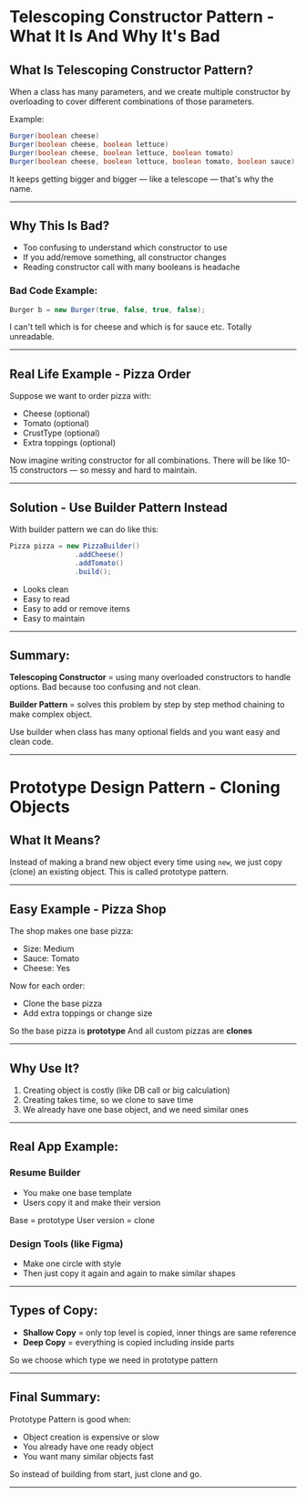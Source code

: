 # Telescoping Constructor Pattern - What It Is And Why It's Bad

## What Is Telescoping Constructor Pattern?

When a class has many parameters, and we create multiple constructor by overloading to cover different combinations of those parameters.

Example:

```java
Burger(boolean cheese)
Burger(boolean cheese, boolean lettuce)
Burger(boolean cheese, boolean lettuce, boolean tomato)
Burger(boolean cheese, boolean lettuce, boolean tomato, boolean sauce)
```

It keeps getting bigger and bigger — like a telescope — that's why the name.

---

## Why This Is Bad?

* Too confusing to understand which constructor to use
* If you add/remove something, all constructor changes
* Reading constructor call with many booleans is headache

### Bad Code Example:

```java
Burger b = new Burger(true, false, true, false);
```

I can't tell which is for cheese and which is for sauce etc. Totally unreadable.

---

## Real Life Example - Pizza Order

Suppose we want to order pizza with:

* Cheese (optional)
* Tomato (optional)
* CrustType (optional)
* Extra toppings (optional)

Now imagine writing constructor for all combinations. There will be like 10-15 constructors — so messy and hard to maintain.

---

## Solution - Use Builder Pattern Instead

With builder pattern we can do like this:

```java
Pizza pizza = new PizzaBuilder()
                .addCheese()
                .addTomato()
                .build();
```

* Looks clean
* Easy to read
* Easy to add or remove items
* Easy to maintain

---

## Summary:

**Telescoping Constructor** = using many overloaded constructors to handle options. Bad because too confusing and not clean.

**Builder Pattern** = solves this problem by step by step method chaining to make complex object.

Use builder when class has many optional fields and you want easy and clean code.

---

# Prototype Design Pattern - Cloning Objects

## What It Means?

Instead of making a brand new object every time using `new`, we just copy (clone) an existing object. This is called prototype pattern.

---

## Easy Example - Pizza Shop

The shop makes one base pizza:

* Size: Medium
* Sauce: Tomato
* Cheese: Yes

Now for each order:

* Clone the base pizza
* Add extra toppings or change size

So the base pizza is **prototype** And all custom pizzas are **clones**

---

## Why Use It?

1. Creating object is costly (like DB call or big calculation)
2. Creating takes time, so we clone to save time
3. We already have one base object, and we need similar ones

---

## Real App Example:

### Resume Builder

* You make one base template
* Users copy it and make their version

Base = prototype User version = clone

### Design Tools (like Figma)

* Make one circle with style
* Then just copy it again and again to make similar shapes

---

## Types of Copy:

* **Shallow Copy** = only top level is copied, inner things are same reference
* **Deep Copy** = everything is copied including inside parts

So we choose which type we need in prototype pattern

---

## Final Summary:

Prototype Pattern is good when:

* Object creation is expensive or slow
* You already have one ready object
* You want many similar objects fast

So instead of building from start, just clone and go.

---
